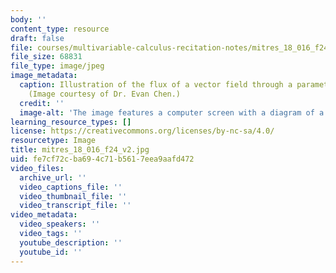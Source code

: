```yaml
---
body: ''
content_type: resource
draft: false
file: courses/multivariable-calculus-recitation-notes/mitres_18_016_f24_v2.jpg
file_size: 68831
file_type: image/jpeg
image_metadata:
  caption: Illustration of the flux of a vector field through a parametrized surface.
    (Image courtesy of Dr. Evan Chen.)
  credit: ''
  image-alt: 'The image features a computer screen with a diagram of a wave. '
learning_resource_types: []
license: https://creativecommons.org/licenses/by-nc-sa/4.0/
resourcetype: Image
title: mitres_18_016_f24_v2.jpg
uid: fe7cf72c-ba69-4c71-b561-7eea9aafd472
video_files:
  archive_url: ''
  video_captions_file: ''
  video_thumbnail_file: ''
  video_transcript_file: ''
video_metadata:
  video_speakers: ''
  video_tags: ''
  youtube_description: ''
  youtube_id: ''
---
```

